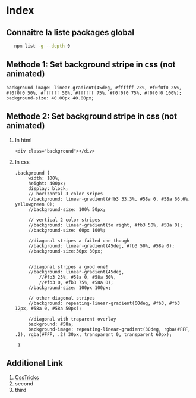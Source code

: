 # Index


## Connaitre la liste packages global
```cmd
   npm list -g --depth 0
```
## Methode 1: Set background stripe in css (not animated)
```{.css}
background-image: linear-gradient(45deg, #ffffff 25%, #f0f0f0 25%, #f0f0f0 50%, #ffffff 50%, #ffffff 75%, #f0f0f0 75%, #f0f0f0 100%);
background-size: 40.00px 40.00px;
```


## Methode 2: Set background stripe in css (not animated)
1. In html
   ```{.html}
   <div class="background"></div>
   ```
2. In css
   ```{.css}
   .background {
        width: 100%;
        height: 400px;
        display: block;
        // horizontal 3 color sripes
        //background: linear-gradient(#fb3 33.3%, #58a 0, #58a 66.6%, yellowgreen 0);
        //background-size: 100% 50px;
        
        // vertical 2 color stripes
        //background: linear-gradient(to right, #fb3 50%, #58a 0);
        //background-size: 60px 100%;
        
        //diagonal stripes a failed one though
        //background: linear-gradient(45deg, #fb3 50%, #58a 0);
        //background-size:30px 30px;
        
        
        //diagonal stripes a good one!
        //background: linear-gradient(45deg, 
            //#fb3 25%, #58a 0, #58a 50%, 
            //#fb3 0, #fb3 75%, #58a 0);
        //background-size: 100px 100px;
        
        // other diagonal stripes
        //background: repeating-linear-gradient(60deg, #fb3, #fb3 12px, #58a 0, #58a 50px);
        
        //diagonal with traparent overlay
        background: #58a;
        background-image: repeating-linear-gradient(30deg, rgba(#FFF, .2), rgba(#FFF, .2) 30px, transparent 0, transparent 60px);

    }
   ```

## Additional Link
1. [CssTricks]([https://link](https://css-tricks.com/stripes-css/))
2. second
3. third
